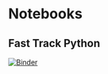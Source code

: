 # Notebooks

## Fast Track Python
[![Binder](https://mybinder.org/badge.svg)](https://mybinder.org/v2/gh/foldsters/FlPolyProgrammingClub.git/master?filepath=FlPolyProgrammingClub%2FNotebooks%2FFast%20Track%20Python.ipynb)
